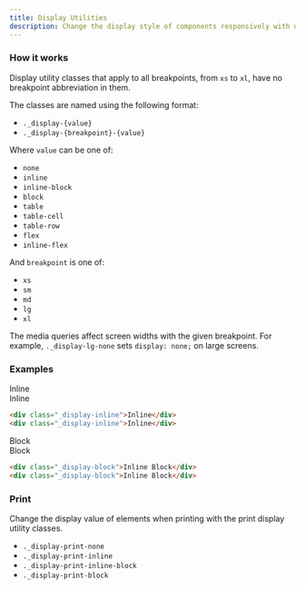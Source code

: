 ```yaml
---
title: Display Utilities
description: Change the display style of components responsively with display utilities. 
---
```


### How it works
Display utility classes that apply to all breakpoints, from `xs` to `xl`, have no breakpoint abbreviation in them. 

The classes are named using the following format:

<div v-pre>

- `._display-{value}`<span/>
- `._display-{breakpoint}-{value}`<span/> 

</div>

Where `value` can be one of:
- `none`
- `inline`
- `inline-block`
- `block`
- `table`
- `table-cell`
- `table-row`
- `flex`
- `inline-flex`

And `breakpoint` is one of:
- `xs`
- `sm`
- `md`
- `lg`
- `xl`

The media queries affect screen widths with the given breakpoint. For example, `._display-lg-none` sets `display: none;` on large screens.


### Examples

<i-code title="Display Inline Utility Example">
<i-tab type="preview">
    <div class="_background-primary _padding-1-2 _display-inline">Inline</div>
    <div class="_background-dark _padding-1-2 _display-inline">Inline</div>
</i-tab>
<i-tab type="html">

~~~html
<div class="_display-inline">Inline</div>
<div class="_display-inline">Inline</div>
~~~

</i-tab>
</i-code>



<i-code title="Display Block Utility Example">
<i-tab type="preview">
    <div class="_background-primary _padding-1-2 _display-block">Block</div>
    <div class="_background-dark _padding-1-2 _display-block">Block</div>
</i-tab>
<i-tab type="html">

~~~html
<div class="_display-block">Inline Block</div>
<div class="_display-block">Inline Block</div>
~~~

</i-tab>
</i-code>

### Print
Change the display value of elements when printing with the print display utility classes.

- `._display-print-none`
- `._display-print-inline`
- `._display-print-inline-block`
- `._display-print-block`
